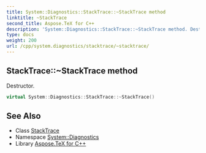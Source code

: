```yaml
---
title: System::Diagnostics::StackTrace::~StackTrace method
linktitle: ~StackTrace
second_title: Aspose.TeX for C++
description: 'System::Diagnostics::StackTrace::~StackTrace method. Destructor in C++.'
type: docs
weight: 200
url: /cpp/system.diagnostics/stacktrace/~stacktrace/
---
```

## StackTrace::~StackTrace method


Destructor.

```cpp
virtual System::Diagnostics::StackTrace::~StackTrace()
```

## See Also

* Class [StackTrace](../)
* Namespace [System::Diagnostics](../../)
* Library [Aspose.TeX for C++](../../../)
